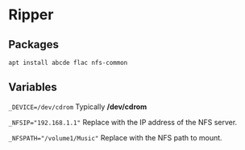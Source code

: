 # Ripper

## Packages

```
apt install abcde flac nfs-common
```

## Variables

```_DEVICE=/dev/cdrom``` 
Typically **/dev/cdrom**

```_NFSIP="192.168.1.1"```
Replace with the IP address of the NFS server.

```_NFSPATH="/volume1/Music"```
Replace with the NFS path to mount.

